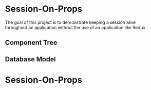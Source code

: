 # Session-On-Props

The goal of this project is to demonstrate keeping a session alive throughout an application without the use of an application like Redux.

## Component Tree



## Database Model

# Session-On-Props
